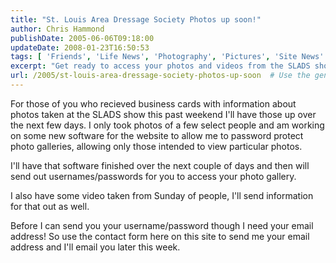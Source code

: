 ```yaml
---
title: "St. Louis Area Dressage Society Photos up soon!"
author: Chris Hammond
publishDate: 2005-06-06T09:18:00
updateDate: 2008-01-23T16:50:53
tags: [ 'Friends', 'Life News', 'Photography', 'Pictures', 'Site News' ]
excerpt: "Get ready to access your photos and videos from the SLADS show! New software will allow password protection for personalized galleries. Stay tuned!"
url: /2005/st-louis-area-dressage-society-photos-up-soon  # Use the generated URL with year
---
```

<P>For those of you who recieved business cards with information about photos taken at the SLADS show this past weekend I'll have those up over the next few days. I only took photos of a few select people and am working on some new software for the website to allow me to password protect photo galleries, allowing only those intended to view particular photos.</P> <P>I'll have that software finished over the next couple of days and then will send out usernames/passwords for you to access your photo gallery.</P> <P>I also have some video taken from Sunday of people, I'll send information for that out as well.</P> <P>Before I can send you your username/password though I need your email address! So use the contact form here on this site to send me your email address and I'll email you later this week.</P>


